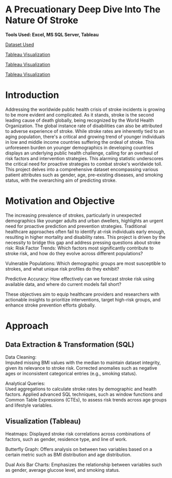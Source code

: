 # A Precuationary Deep Dive Into The Nature Of Stroke
**Tools Used: Excel, MS SQL Server, Tableau**

[Dataset Used](https://www.kaggle.com/datasets/atharvasoundankar/global-cybersecurity-threats-2015-2024/data)

[Tableau Visualization](https://public.tableau.com/app/profile/edison.tran/viz/DistributionBasedonStrokeVs_Non-StrokeIndividuals/Dashboard1)

[Tableau Visualization](https://public.tableau.com/app/profile/edison.tran/viz/AnalysisofBMIandGlucoseBasedonAgeandGender/Dashboard2)

[Tableau Visualization](https://public.tableau.com/app/profile/edison.tran/viz/AnalyzingSmokingStatusAffectonStroke/Dashboard3)

# Introduction
Addressing the worldwide public health crisis of stroke incidents is growing to be more evident and complicated. As it stands,
stroke is the second leading cause of death globally, being recognized by the World Health Organization. The global instance rate of 
disabilities can also be attributed to adverse experience of stroke. While stroke rates are inherently tied to an aging population,
there's a critical and growing trend of younger individuals in low and middle income countries suffering the ordeal of stroke. This
unforeseen burden on younger demographics in developing countries displays an underlying public health challenge, calling for an overhaul
of risk factors and intervention strategies. This alarming statistic underscores the critical need for proactive strategies to combat 
stroke's worldwide toll. This project delves into a comprehensive dataset encompassing various patient attributes such as gender,
age, pre-existing diseases, and smoking status, with the overarching aim of predicting stroke.


# Motivation and Objective
The increasing prevalence of strokes, particularly in unexpected demographics like younger adults and urban dwellers, highlights an urgent need for proactive prediction and prevention strategies. Traditional healthcare approaches often fail to identify at-risk individuals early enough, resulting in higher mortality and disability rates. This project is driven by the necessity to bridge this gap and address pressing questions about stroke risk:
Risk Factor Trends: Which factors most significantly contribute to stroke risk, and how do they evolve across different populations?  

Vulnerable Populations: Which demographic groups are most susceptible to strokes, and what unique risk profiles do they exhibit?  

Predictive Accuracy: How effectively can we forecast stroke risk using available data, and where do current models fall short?

These objectives aim to equip healthcare providers and researchers with actionable insights to prioritize interventions, target high-risk groups, and enhance stroke prevention efforts globally.

# Approach
## Data Extraction & Transformation (SQL)
Data Cleaning:  
Imputed missing BMI values with the median to maintain dataset integrity, given its relevance to stroke risk. Corrected anomalies such as negative ages or inconsistent categorical entries (e.g., smoking status).

Analytical Queries:  
Used aggregations to calculate stroke rates by demographic and health factors. Applied advanced SQL techniques, such as window functions and Common Table Expressions (CTEs), to assess risk trends across age groups and lifestyle variables.


## Visualization (Tableau)
Heatmaps: Displayed stroke risk correlations across combinations of factors, such as gender, residence type, and line of work.  

Butterfly Graph: Offers analysis on between two variables based on a certain metric such as BMI distribution and age distribution. 

Dual Axis Bar Charts: Emphasizes the relationship between variables such as gender, average glucose level, and smoking status.
